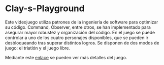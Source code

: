 # Clay-s-Playground
Este videojuego utiliza patrones de la ingeniería de software para optimizar su código. Command, Observer, entre otros, se han implementado para asegurar mayor robustez y organización del código.
En el juego se puede controlar a uno de los cuatro personajes disponibles, que se pueden ir desbloqueando tras superar distintos logros. Se disponen de dos modos de juego: el triatlón y el juego libre.

Mediante este [enlace](https://www.instagram.com/p/C2DkLpbtGB2/?img_index=1) se pueden ver más detalles del juego.
